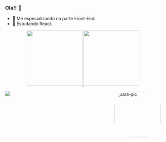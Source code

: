 ### Olá!! 👋


- 🔭 Me especializando na parte Front-End.
- 🌱 Estudando React.

<div align="center">
  <a href="https://github.com/SaraMariaNascimento">
  <img height="180em" src="https://github-readme-stats.vercel.app/api?username=SaraMariaNascimento&show_icons=true&theme=dracula&include_all_commits=true&count_private=true"/>
  <img height="180em" src="https://github-readme-stats.vercel.app/api/top-langs/?username=SaraMariaNascimento&layout=compact&langs_count=7&theme=dracula"/>
</div>
  
<a href="https://www.linkedin.com/in/sara-nascimento-38187b1a0/" target="_blank"><img src="https://img.shields.io/badge/LinkedIn-0077B5?style=for-the-badge&logo=linkedin&logoColor=white" target="_blank"></a>
<img align="right" alt="sara-pic" height="150" style="border-radius:50px;" src="https://media.discordapp.net/attachments/927348194151628810/927348279899979836/338224_ynGK2gLE.png?width=473&height=473">
